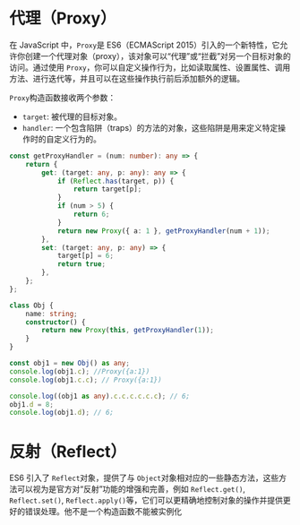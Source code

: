 # 代理（Proxy）

在 JavaScript 中，`Proxy`是 ES6（ECMAScript 2015）引入的一个新特性，它允许你创建一个代理对象（proxy），该对象可以“代理”或“拦截”对另一个目标对象的访问。通过使用 `Proxy`，你可以自定义操作行为，比如读取属性、设置属性、调用方法、进行迭代等，并且可以在这些操作执行前后添加额外的逻辑。

`Proxy`构造函数接收两个参数：

-   `target`: 被代理的目标对象。
-   `handler`: 一个包含陷阱（traps）的方法的对象，这些陷阱是用来定义特定操作时的自定义行为的。

```typescript
const getProxyHandler = (num: number): any => {
    return {
        get: (target: any, p: any): any => {
            if (Reflect.has(target, p)) {
                return target[p];
            }
            if (num > 5) {
                return 6;
            }
            return new Proxy({ a: 1 }, getProxyHandler(num + 1));
        },
        set: (target: any, p: any) => {
            target[p] = 6;
            return true;
        },
    };
};

class Obj {
    name: string;
    constructor() {
        return new Proxy(this, getProxyHandler(1));
    }
}

const obj1 = new Obj() as any;
console.log(obj1.c); //Proxy({a:1})
console.log(obj1.c.c); // Proxy({a:1})

console.log((obj1 as any).c.c.c.c.c.c); // 6;
obj1.d = 8;
console.log(obj1.d); // 6;
```

# 反射（Reflect）

ES6 引入了 `Reflect`对象，提供了与 `Object`对象相对应的一些静态方法，这些方法可以视为是官方对“反射”功能的增强和完善，例如 `Reflect.get()`, `Reflect.set()`, `Reflect.apply()`等，它们可以更精确地控制对象的操作并提供更好的错误处理。他不是一个构造函数不能被实例化
